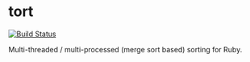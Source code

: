 # tort

[![Build Status](https://travis-ci.com/ECE421/tort.svg?branch=master)](https://travis-ci.com/ECE421/tort)

Multi-threaded / multi-processed (merge sort based) sorting for Ruby.
